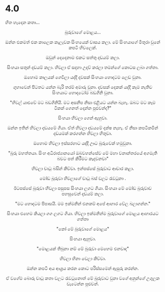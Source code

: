 # 4.0


හිත හැදෙන කතා...

<div align="center">
  බුරුවාගේ මොළය...

ඔන්න එකමත් එක කාලෙක කැලෑවක සිංහයෙක් වාසය කලා. මේ සිංහයාගේ මිතුරා වුනේ කපටි හිවලෙක්.

ඔවුන් දෙදෙනාම එකට සත්තු දඩයම් කලා.

සිංහයා සතුන් දඩයම් කලා. හිවලා ඒ සදහා උදව් කරලා තමන්ගේ කොටස ලබා ගත්තා.

ඔහොම කාලයක් ගෙවිලා යද්දි දවසක් සිංහයා හොදටම ලෙඩ වුනා.

ගුහාවෙන් පිටතට යන්න බැරි තරම් අමාරු වුනා. දවසක් දෙකක් යද්දි කෑම නැතිව සිංහයාට හොදටෝම බඩගිනි වුනා.

"හිවල් යාළුවේ මට බඩගිනියි. මට අසනීප නිසා එළියට යන්න බැහැ. ඔබට මට කෑම ටිකක් ගෙනත් දෙන්න පුළුවන්ද?"

සිංහයා හිවලා ගෙන් ඇහුවා.

ඔන්න ඉතින් හිවලා දඩයමේ ගියා. ඒත් හිවලා දඩයමේ දක්ෂ නැහැ. ඒ නිසා කපටිකමින් දඩයමක් කරගන්න හිවලා හිතුවා.

ඔහොම හිවලා ඉස්සරහාට යද්දි ඌට බුරුවෙක් හමුවුනා.

"බුරු මහත්තයා. සිංහ අධිරාජ්‍යානයෝ ඔබවහන්සේව මේ මහා වනාන්තරයේ අගමැති බවට පත් කිරීමට කැදවනවා"

හිවලා චාටු බසින් කිව්වා. ඉන්පස්සේ බුරුවාට ආචාර කළා.

මෝඩ බූරුවා හිවලාගේ චාටු බස් වලට රැවටුනා .

ඊටපස්සේ බුරුවා හිවලා පසුපස සිංහයා ලගට ගියා. සිංහයා මේ මෝඩ බුරුවාව පහසුවෙන් දඩයම් කලා.

"මට හොදටම පිපාසයි. මම ඉක්මනින් එනකම් අපේ ආහාර වේල බලාගන්න."

සිංහයා එහෙම කියලා ගග ලගට ගියා. හිවලා ඉක්මනින්ම බුරුවාගේ මොළය ආහාරයට ගත්තා

"කෝ මේ බුරුවාගේ මොළය"

සිංහයා ඇහුවා.

"මොළයක් තිබුනා නම් මේ බුරුවා මෙහෙම එනවාද"

හිවලා හිනා වෙලා කිව්වා.

ඔන්න කපටි අය ආශ්‍රය කරන කොට පරිස්සමෙන් ඇසුරු කරන්න.

ඒ වගේම බොරු චාටු කතා වලට රැවටුනොත් මේ බුරුවාට වුනා වගේ අනුන්ගේ උගුලක වැටෙන්න පුළුවන්.
  <p align="center">
